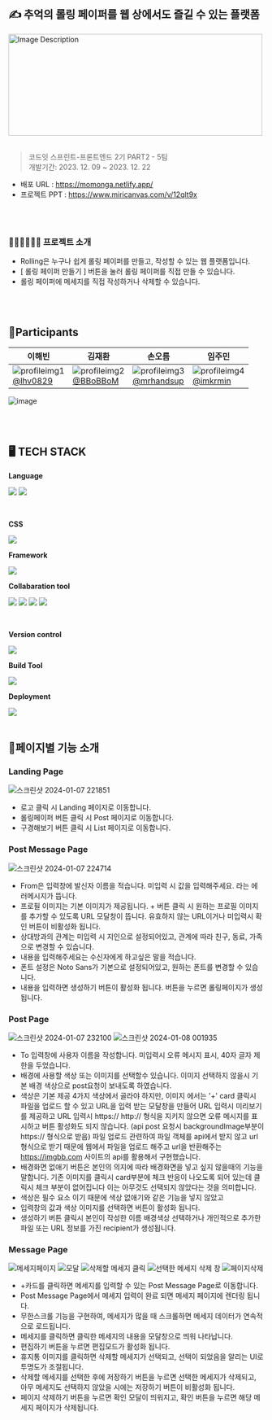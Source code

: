 ## ✍️ 추억의 롤링 페이퍼를 웹 상에서도 즐길 수 있는 플랫폼
<img style="width: 500px; height: 200px;" src="https://github.com/CodeitFE2-team5/Rolling/assets/139199039/afe67a11-8251-42bf-a279-552e4e0f1fcc" alt="Image Description">
<br/>
<br/>

 > 코드잇 스프린트-프론트엔드 2기 PART2 - 5팀 <br/>
 > 개발기간: 2023. 12. 09 ~ 2023. 12. 22 <br/>
 
- 배포 URL : https://momonga.netlify.app/
- 프로젝트 PPT : https://www.miricanvas.com/v/12qlt9x

<br/>
<br/>


### 💁🏻‍♀️💁🏻‍♂️ 프로젝트 소개
- Rolling은 누구나 쉽게 롤링 페이퍼를 만들고, 작성할 수 있는 웹 플랫폼입니다.
- [ 롤링 페이퍼 만들기 ] 버튼을 눌러 롤링 페이퍼를 직접 만들 수 있습니다.
- 롤링 페이퍼에 메세지를 직접 작성하거나 삭제할 수 있습니다.

<br/>
<br/>

## 👯Participants
|이해빈       |김재환       |손오름       |임주민       |
|-----------|-----------|-----------|-----------|
|![profileimg1](https://github.com/CodeitFE2-team5/Rolling/assets/139199039/af2630bc-11b9-452b-a8f3-9aa56ee22dc2)<br/>[@lhv0829](https://github.com/lhv0829)   | ![profileimg2](https://github.com/CodeitFE2-team5/Rolling/assets/139199039/36dba325-3807-4923-8e2f-9aa8058715d4)<br/>[@BBoBBoM](https://github.com/BBoBBoM)  | ![profileimg3](https://github.com/CodeitFE2-team5/Rolling/assets/139199039/05666643-a1fe-4028-ada1-e4c5369e4bd8)<br/>[@mrhandsup](https://github.com/mrhandsup)   | ![profileimg4](https://github.com/CodeitFE2-team5/Rolling/assets/139199039/f79e8bb8-d0bc-4e27-bb4f-847ee9174bde)<br/>[@imkrmin](https://github.com/imkrmin)   |

![image](https://github.com/CodeitFE2-team5/Rolling/assets/139199039/8142310f-4cc8-4d54-8725-a5460506843e)


<br/>
<br/>

## 🖥️ TECH STACK
<Strong>Language</Strong>

<img src="https://img.shields.io/badge/HTML5-E34F26?style=flat&logo=HTML5&logoColor=white"/> <img src="https://img.shields.io/badge/JAVASCTIPT-F7DF1E?style=flat&logo=JAVASCTIPT&logoColor=white"/>

<br/>

<Strong>CSS</Strong>

<img src="https://img.shields.io/badge/tailwindcss-white?logo=tailwindcss"/>

<br/>

<Strong>Framework</Strong>

<img src="https://img.shields.io/badge/React-61DAFB?style=flat&logo=React&logoColor=white"/> 

<br/>


<Strong>Collabaration tool</Strong>

<img src="https://img.shields.io/badge/GitHub-000000?style=flat&logo=GitHub&logoColor=white"/> <img src="https://img.shields.io/badge/Discode-5865F2?style=flat&logo=discode&logoColor=white"/> <img src="https://img.shields.io/badge/Notion-000000?style=flat&logo=notion&logoColor=white"/> <img src="https://img.shields.io/badge/Figma-F24E1E?style=flat&logo=Figma&logoColor=white"/>

<br/>

<Strong>Version control</Strong>

<img src="https://img.shields.io/badge/Git-F05032?style=flat&logo=git&logoColor=white"/>

<br/>

<Strong>Build Tool</Strong>

<img src="https://img.shields.io/badge/Vite-646CFF?style=flat&logo=Vite&logoColor=white"/>

<br/>

<Strong>Deployment</Strong>

<img src="https://img.shields.io/badge/Netlify-00C7B7?style=flat&logo=Netlify&logoColor=white"/>

<br/>
<br/>

## 📄페이지별 기능 소개
### <Strong>Landing Page</Strong>
![스크린샷 2024-01-07 221851](https://github.com/CodeitFE2-team5/Rolling/assets/139199039/0f123b28-1439-4d3e-8179-bde270bfa53d)
- 로고 클릭 시 Landing 페이지로 이동합니다.
- 롤링페이퍼 버튼 클릭 시 Post 페이지로 이동합니다.
- 구경해보기 버튼 클릭 시 List 페이지로 이동합니다.


### <Strong>Post Message Page</Strong>
![스크린샷 2024-01-07 224714](https://github.com/CodeitFE2-team5/Rolling/assets/139199039/2bb3f778-39e3-4442-ba22-4e1c4cf98ce4)
- From은 입력창에 발신자 이름을 적습니다. 미입력 시 값을 입력해주세요. 라는 에러메시지가 뜹니다.
- 프로필 이미지는 기본 이미지가 제공됩니다. + 버튼 클릭 시 원하는 프로필 이미지를 추가할 수 있도록 URL 모달창이 뜹니다. 유효하지 않는 URL이거나 미입력시 확인 버튼이 비활성화 됩니다.
- 상대방과의 관계는 미입력 시 지인으로 설정되어있고, 관계에 따라 친구, 동료, 가족으로 변경할 수 있습니다.
- 내용을 입력해주세요는 수신자에게 하고싶은 말을 적습니다.
- 폰트 설정은 Noto Sans가 기본으로 설정되어있고, 원하는 폰트를 변경할 수 있습니다.
- 내용을 입력하면 생성하기 버튼이 활성화 됩니다. 버튼을 누르면 롤링페이지가 생성됩니다.



### <Strong>Post Page</Strong>
![스크린샷 2024-01-07 232100](https://github.com/CodeitFE2-team5/Rolling/assets/131963909/2d41ff5c-a037-4f8c-96c2-74b4be0eba69)
![스크린샷 2024-01-08 001935](https://github.com/CodeitFE2-team5/Rolling/assets/131963909/81265ed7-e4ed-497f-8009-424b98575987)

- To 입력창에 사용자 이름을 작성합니다. 미입력시 오류 메시지 표시, 40자 글자 제한을 두었습니다.
- 배경에 사용할 색상 또는 이미지를 선택할수 있습니다. 이미지 선택하지 않을시 기본 배경 색상으로 post요청이 보내도록 하였습니다.
- 색상은 기본 제공 4가지 색상에서 골라야 하지만, 이미지 에서는 '+' card 클릭시 파일을 업로드 할 수 있고 URL을 입력 받는 모달창을 만들어 URL 입력시 미리보기를 제공하고
  URL 입력시 https:// http:// 형식을 지키지 않으면 오류 메시지를 표시하고 버튼 활성화도 되지 않습니다. (api post 요청시 backgroundImage부분이 https:// 형식으로 받음)
  파일 업로드 관련하여 파일 객체를 api에서 받지 않고 url 형식으로 받기 때문에 웹에서 파일을 업로드 해주고 url을 반환해주는 https://imgbb.com 사이트의 api를 활용해서 구현했습니다. 
- 배경화면 없애기 버튼은 본인의 의지에 따라 배경화면을 넣고 싶지 않을때의 기능을 말합니다. 기존 이미지를 클릭시 card부분에 체크 반응이 나오도록 되어 있는데 클릭시 체크 부분이 없어집니다 이는 아무것도 선택되지 않았다는 것을 의미합니다.
- 색상은 필수 요소 이기 때문에 색상 없애기와 같은 기능을 넣지 않았고
- 입력창의 값과 색상 이미지를 선택하면 버튼이 활성화 됩니다.
- 생성하기 버튼 클릭시 본인이 작성한 이름 배경색상 선택하거나 개인적으로 추가한 파일 또는 URL 정보를 가진 recipient가 생성됩니다.

### <Strong>Message Page</Strong>
![메세지페이지](https://github.com/CodeitFE2-team5/Rolling/assets/105328855/24fdd3d9-419c-4992-be64-4af532985ff6)
![모달](https://github.com/CodeitFE2-team5/Rolling/assets/105328855/2d137ee1-af56-4a86-a6b8-3e10a656c22f)
![삭제할 메세지 클릭](https://github.com/CodeitFE2-team5/Rolling/assets/105328855/4d87930c-fe00-490c-a31b-e9faea102601)
![선택한 메세지 삭제 창](https://github.com/CodeitFE2-team5/Rolling/assets/105328855/16ae2ba1-f593-4960-855b-4ca3f17e6f0d)
![페이지삭제](https://github.com/CodeitFE2-team5/Rolling/assets/105328855/e5f0fb3e-8338-467c-a0e7-e414d0282b3d)

- +카드를 클릭하면 메세지를 입력할 수 있는 Post Message Page로 이동합니다.
- Post Message Page에서 메세지 입력이 완료 되면 메세지 페이지에 렌더링 됩니다.
- 무한스크롤 기능을 구현하여, 메세지가 많을 때 스크롤하면 메세지 데이터가 연속적으로 로드됩니다.
- 메세지를 클릭하면 클릭한 메세지의 내용을 모달창으로 띄워 나타납니다.
- 편집하기 버튼을 누르면 편집모드가 활성화 됩니다.
- 휴지통 이미지를 클릭하면 삭제할 메세지가 선택되고, 선택이 되었음을 알리는 UI로 투명도가 조절됩니다.
- 삭제할 메세지를 선택한 후에 저장하기 버튼을 누르면 선택한 메세지가 삭제되고, 아무 메세지도 선택하지 않았을 시에는 저장하기 버튼이 비활성화 됩니다.
- 페이지 삭제하기 버튼을 누르면 확인 모달이 띄워지고, 확인 버튼을 누르면 해당 메세지 페이지가 삭제됩니다.






 

